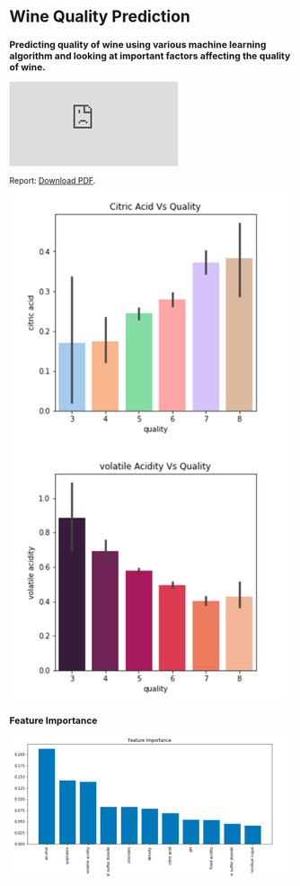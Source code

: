 # Wine Quality Prediction
### Predicting quality of wine using various machine learning algorithm and looking at important factors affecting the quality of wine.

<object data="https://github.com/akshaybhala/MachineLearning/blob/main/Wine%20Quality%20Prediction/Wine_Quality_Prediction_Report.pdf" type="application/pdf" width="700px" height="700px">
    <embed src="https://github.com/akshaybhala/MachineLearning/blob/main/Wine%20Quality%20Prediction/Wine_Quality_Prediction_Report.pdf">
        <p>Report: <a href="https://github.com/akshaybhala/MachineLearning/blob/main/Wine%20Quality%20Prediction/Wine_Quality_Prediction_Report.pdf">Download PDF</a>.</p>
    </embed>
</object>

![alt text](https://github.com/akshaybhala/MachineLearning/blob/main/Wine%20Quality%20Prediction/Quality.png)

### Feature Importance
![alt text](https://github.com/akshaybhala/MachineLearning/blob/main/Wine%20Quality%20Prediction/featureimp.png)

